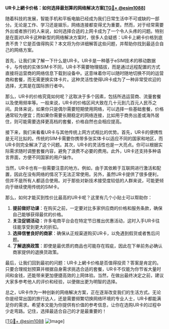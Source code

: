 **UR卡上網卡价格：如何选择最划算的网络解决方案[[TG💪+ @esim1088](https://t.me/s/esim1088)]**

随着科技的发展，智能手机和平板电脑已经成为我们日常生活中不可或缺的一部分。无论是工作、学习还是娱乐，网络连接都变得尤为重要。然而，对于经常需要外出或者旅行的人来说，如何选择合适的上网卡成为了一个令人头疼的问题。特别是在面对UR卡这种新型的网络解决方案时，很多人会疑惑：UR卡上網卡价格到底贵不贵？它是否值得购买？本文将为你详细解答这些问题，并帮助你找到最适合自己的网络方案。

首先，让我们来了解一下什么是UR卡。UR卡是一种基于eSIM技术的移动数据卡，与传统的实体SIM卡不同，UR卡不需要物理插拔，而是通过远程配置的方式直接将运营商的网络信息下载到设备中。这意味着你可以随时随地切换不同的运营商和套餐，而无需更换实体卡片。这种灵活性使得UR卡成为了一种非常受欢迎的选择，尤其是在国际旅行者中。

那么，UR卡的价格究竟如何呢？这取决于多个因素，包括所选运营商、流量套餐以及使用频率等。一般来说，UR卡的价格区间大致在几十元到几百元人民币之间。具体来说，如果你只是偶尔需要短期使用网络，可以选择一些基础套餐，价格通常较为便宜；而如果你需要长期稳定的网络连接，比如用于商务出差或海外居住，则可能需要选择更高档的套餐，价格自然也会相应提高。

接下来，我们来看看UR卡与其他传统上网方式相比的优势。首先，UR卡的便携性是无可比拟的。传统的SIM卡需要你携带多张实体卡以适应不同的国家和地区，而UR卡则完全解决了这个问题。其次，UR卡的灵活性也是一大亮点。你可以根据实际需求随时调整套餐内容，避免了浪费不必要的费用。此外，UR卡还支持多种语言界面，方便不同国家的用户操作。

当然，UR卡也有一些需要注意的地方。例如，由于其依赖于互联网进行激活和配置，因此在没有网络的情况下无法正常使用。另外，虽然UR卡提供了很多便利，但并不是所有人都适合使用。对于那些对新技术接受度较低的人群来说，可能更倾向于继续使用传统的SIM卡。

那么，如何才能买到性价比最高的UR卡呢？这里有几个小贴士可以帮助你：

1. **提前做好功课**：在购买之前，一定要对比多家供应商的价格和服务条款，确保自己能够获得最优的价格。
2. **关注促销活动**：许多电商平台会在特定节日推出优惠活动，这时入手UR卡往往能享受到更大的折扣。
3. **选择信誉良好的商家**：确保从正规渠道购买UR卡，以免遇到假货或者售后问题。
4. **了解退换政策**：即使是最优质的商品也可能存在瑕疵，因此在下单前务必确认商家提供的退换货政策。

最后，让我们回到最初的问题：UR卡上網卡价格是否值得投资？答案是肯定的。只要合理规划预算并根据自身需求挑选合适的套餐，UR卡不仅能为你节省大量时间和金钱，还能带来更加便捷高效的上网体验。当然，在做出最终决定之前，建议大家多参考他人的评价和经验，以便做出更为明智的选择。

总之，UR卡作为一种创新的网络解决方案，正在逐渐改变我们的生活方式。无论你是经常出国的旅行达人，还是需要频繁切换网络环境的专业人士，UR卡都能满足你的需求。希望本文能为你提供有价值的参考信息，让你在选购UR卡的过程中少走弯路。记住，选择最适合自己的才是最重要的！

[[TG💪+ @esim1088](https://t.me/s/esim1088) ![Image](https://i.postimg.cc/4NQfJmqS/Snipaste-2025-05-13-00-14-12.png)]